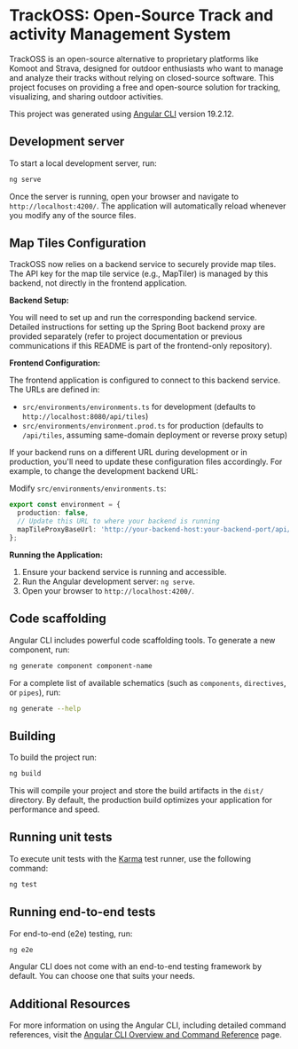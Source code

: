 
# TrackOSS: Open-Source Track and activity Management System

TrackOSS is an open-source alternative to proprietary platforms like Komoot and Strava, designed for outdoor enthusiasts who want to manage and analyze their tracks without relying on closed-source software. This project focuses on providing a free and open-source solution for tracking, visualizing, and sharing outdoor activities.

This project was generated using [Angular CLI](https://github.com/angular/angular-cli) version 19.2.12.

## Development server

To start a local development server, run:

```bash
ng serve
```

Once the server is running, open your browser and navigate to `http://localhost:4200/`. The application will automatically reload whenever you modify any of the source files.

## Map Tiles Configuration

TrackOSS now relies on a backend service to securely provide map tiles. The API key for the map tile service (e.g., MapTiler) is managed by this backend, not directly in the frontend application.

**Backend Setup:**

You will need to set up and run the corresponding backend service. Detailed instructions for setting up the Spring Boot backend proxy are provided separately (refer to project documentation or previous communications if this README is part of the frontend-only repository).

**Frontend Configuration:**

The frontend application is configured to connect to this backend service. The URLs are defined in:
- `src/environments/environments.ts` for development (defaults to `http://localhost:8080/api/tiles`)
- `src/environments/environment.prod.ts` for production (defaults to `/api/tiles`, assuming same-domain deployment or reverse proxy setup)

If your backend runs on a different URL during development or in production, you'll need to update these configuration files accordingly. For example, to change the development backend URL:

Modify `src/environments/environments.ts`:
```typescript
export const environment = {
  production: false,
  // Update this URL to where your backend is running
  mapTileProxyBaseUrl: 'http://your-backend-host:your-backend-port/api/tiles',
};
```

**Running the Application:**

1.  Ensure your backend service is running and accessible.
2.  Run the Angular development server: `ng serve`.
3.  Open your browser to `http://localhost:4200/`.

## Code scaffolding

Angular CLI includes powerful code scaffolding tools. To generate a new component, run:

```bash
ng generate component component-name
```

For a complete list of available schematics (such as `components`, `directives`, or `pipes`), run:

```bash
ng generate --help
```

## Building

To build the project run:

```bash
ng build
```

This will compile your project and store the build artifacts in the `dist/` directory. By default, the production build optimizes your application for performance and speed.

## Running unit tests

To execute unit tests with the [Karma](https://karma-runner.github.io) test runner, use the following command:

```bash
ng test
```

## Running end-to-end tests

For end-to-end (e2e) testing, run:

```bash
ng e2e
```

Angular CLI does not come with an end-to-end testing framework by default. You can choose one that suits your needs.

## Additional Resources

For more information on using the Angular CLI, including detailed command references, visit the [Angular CLI Overview and Command Reference](https://angular.dev/tools/cli) page.
